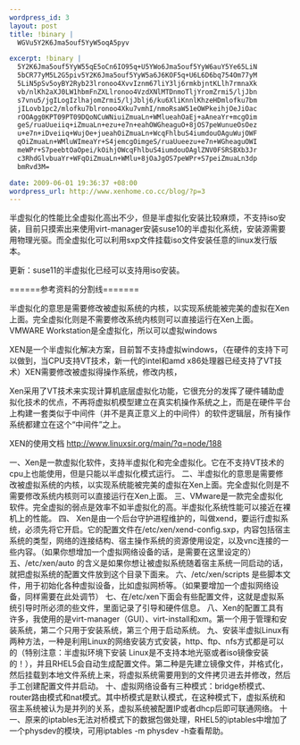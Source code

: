 ```yaml
--- 
wordpress_id: 3
layout: post
title: !binary |
  WGVu5Y2K6Jma5ouf5YyW5oqA5pyv

excerpt: !binary |
  5Y2K6Jma5ouf5YyW55qE5oCn6IO95q+U5YWo6Jma5ouf5YyW6auY5Ye65LiN
  5bCR77yM5L2G5piv5Y2K6Jma5ouf5YyW5a6J6KOF5q+U6L6D6bq754Om77yM
  5LiN5pSv5oyBY2Ryb23lronoo4XvvIznm67liY3lj6rmkbjntKLlh7rmnaXk
  vb/nlKh2aXJ0LW1hbmFnZXLlronoo4VzdXNlMTDnmoTljYromZrmi5/ljJbn
  s7vnu5/jgILogIzlhajomZrmi5/ljJblj6/ku6XliKnnlKhzeHDmlofku7bm
  jILovb1pc2/mlofku7blronoo4Xku7vmhI/nmoRsaW51eOWPkeihjOeJiOac
  rOOAgg0KPT09PT09DQoNCuWNiuiZmuaLn+WMlueahOaEj+aAneaYr+mcgOim
  geS/ruaUueiiq+iZmuaLn+ezu+e7n+eahOWGheaguO+8jOS7peWunueOsOez
  u+e7n+iDveiiq+WujOe+jueahOiZmuaLn+WcqFhlbuS4iumdouOAguWujOWF
  qOiZmuaLn+WMluWImeaYr+S4jemcgOimgeS/ruaUueezu+e7n+WGheaguOWI
  meWPr+S7peebtOaOpei/kOihjOWcqFhlbuS4iumdouOAglZNV0FSRSBXb3Jr
  c3RhdGlvbuaYr+WFqOiZmuaLn+WMlu+8jOaJgOS7peWPr+S7peiZmuaLn3dp
  bmRvd3M=

date: 2009-06-01 19:36:37 +08:00
wordpress_url: http://www.xenhome.co.cc/blog/?p=3
---
```

半虚拟化的性能比全虚拟化高出不少，但是半虚拟化安装比较麻烦，不支持iso安装，目前只摸索出来使用virt-manager安装suse10的半虚拟化系统，安装源需要用物理光驱。而全虚拟化可以利用sxp文件挂载iso文件安装任意的linux发行版本。

更新：suse11的半虚拟化已经可以支持用iso安装。

======参考资料的分割线=======<!--more-->

半虚拟化的意思是需要修改被虚拟系统的内核，以实现系统能被完美的虚拟在Xen上面。完全虚拟化则是不需要修改系统内核则可以直接运行在Xen上面。VMWARE Workstation是全虚拟化，所以可以虚拟windows

XEN是一个半虚拟化解决方案，目前暂不支持虚拟windows，（在硬件的支持下可以做到，当CPU支持VT技术，新一代的intel和amd x86处理器已经支持了VT技术）XEN需要修改被虚拟得操作系统，修改内核，

Xen采用了VT技术来实现计算机底层虚拟化功能，它很充分的发挥了硬件辅助虚拟化技术的优点，不再将虚拟机模型建立在真实机操作系统之上，而是在硬件平台上构建一套类似于中间件（并不是真正意义上的中间件）的软件逻辑层，所有操作系统都建立在这个“中间件”之上。

XEN的使用文档   <a href="http://www.linuxsir.org/main/?q=node/188">http://www.linuxsir.org/main/?q=node/188</a>

一、Xen是一款虚拟化软件，支持半虚拟化和完全虚拟化。它在不支持VT技术的cpu上也能使用，但是只能以半虚拟化模式运行。
二、半虚拟化的意思是需要修改被虚拟系统的内核，以实现系统能被完美的虚拟在Xen上面。完全虚拟化则是不需要修改系统内核则可以直接运行在Xen上面。
三、VMware是一款完全虚拟化软件。完全虚拟的弱点是效率不如半虚拟化的高。半虚拟化系统性能可以接近在裸机上的性能。
四、 Xen是由一个后台守护进程维护的，叫做xend，要运行虚拟系统，必须先将它开启。它的配置文件在/etc/xen/xend-config.sxp，内容包括宿主系统的类型，网络的连接结构、宿主操作系统的资源使用设定，以及vnc连接的一些内容。（如果你想增加一个虚拟网络设备的话，是需要在这里设定的）
五、/etc/xen/auto 的含义是如果你想让被虚拟系统随着宿主系统一同启动的话，就把虚拟系统的配置文件放到这个目录下面来。
六、/etc/xen/scripts 是些脚本文件，用于初始化各种虚拟设备，比如虚拟网桥等。（如果要增加一个虚拟网络设备，同样需要在此处调节）
七、在/etc/xen下面会有些配置文件，这就是虚拟系统引导时所必须的些文件，里面记录了引导和硬件信息。
八、Xen的配置工具有许多，我使用的是virt-manager（GUI）、virt-install和xm。第一个用于管理和安装系统，第二个只用于安装系统，第三个用于启动系统。
九、安装半虚拟Linux有两种方法，一种是利用Linux的网络安装方式安装，http、ftp、nfs方式都是可以的（特别注意：半虚拟环境下安装 Linux是不支持本地光驱或者iso镜像安装的！），并且RHEL5会自动生成配置文件。第二种是先建立镜像文件，并格式化，然后挂载到本地文件系统上来，将虚拟系统需要用到的文件拷贝进去并修改，然后手工创建配置文件并启动。
十、虚拟网络设备有三种模式：bridge桥模式、router路由模式和nat模式。其中桥模式是默认模式，在这种模式下，虚拟系统和宿主系统被认为是并列的关系，虚拟系统被配置IP或者dhcp后即可联通网络。
十一、原来的iptables无法对桥模式下的数据包做处理，RHEL5的iptables中增加了一个physdev的模块，可用iptables -m physdev -h查看帮助。
